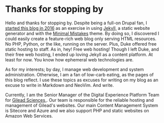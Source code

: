 # Thanks for stopping by

Hello and thanks for stopping by. Despite being a full-on Drupal fan, I [started this blog in 2016](/personal%20productivity/first-blog-post/) as an exercise in using [Jekyll,](https://jekyllrb.com/) a static website generator and with the [Minimal Mistakes](https://mmistakes.github.io/minimal-mistakes/) theme. By doing so, I discovered I could easily create a feature-rich web blog only serving HTML resources. No PHP, Python, or the like, running on the server. Plus, Duke offered free static hosting to staff. As in, hey! Free web hosting! Though I left Duke, and their free web hosting, I ended up loving Jekyll as a content platform. At least for now. You know how ephemeral web technologies are.

As for my interests; by day, I manage web development and system administration. Otherwise, I am a fan of low-carb eating, as the pages of this blog reflect. I use these topics as excuses for writing on my blog as an excuse to write in Markdown and NeoVim. And write.

Currently, I am the Senior Manager of the Digital Experience Platform Team for [Gilead Sciences,](https://www.gilead.com/). Our team is responsible for the reliable hosting and management of Gilead's websites. Our main Content Management System is Sitecore and Azure and we also support PHP and static websites on Amazon Web Services.